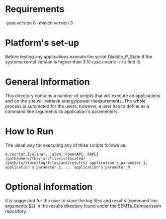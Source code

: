 # Requirements
-java version 8
-maven version 3

# Platform's set-up
Before testing any applications execute the script Disable_P_State if the systems kernel version is higher than 3.10 (use uname -r to find it)

# General Information
This directory contains a number of scripts that will execute an applications and on the site will retrieve energy/power measurements.
The whole process is automated for the users, however, a user has to define as a command line arguments its application's paramenters.

# How to Run
The usual way for executing any of thise scripts follows as:

	$./script.[jolinar, jalen, PowerAPI, RAPL] /path/where/the/jar/file/is/located/ /path/to/store/log/files/and/results/ application's_parameter_1, application's_parameter_2, ... application's_parameter_N

# Optional Information
It is suggested for the user to store the log files and results (command line arguments $2) in the results directory found under the SEMTs_Comparisson repository.

